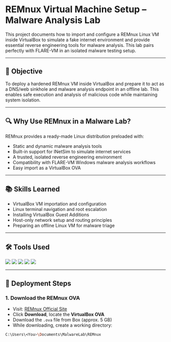 # REMnux Virtual Machine Setup – Malware Analysis Lab  
This project documents how to import and configure a REMnux Linux VM inside VirtualBox to simulate a fake internet environment and provide essential reverse engineering tools for malware analysis. This lab pairs perfectly with FLARE-VM in an isolated malware testing setup.

---

## 🎯 Objective  
To deploy a hardened REMnux VM inside VirtualBox and prepare it to act as a DNS/web sinkhole and malware analysis endpoint in an offline lab. This enables safe execution and analysis of malicious code while maintaining system isolation.

---

## 🔍 Why Use REMnux in a Malware Lab?  
REMnux provides a ready-made Linux distribution preloaded with:
- Static and dynamic malware analysis tools  
- Built-in support for INetSim to simulate internet services  
- A trusted, isolated reverse engineering environment  
- Compatibility with FLARE-VM Windows malware analysis workflows  
- Easy import as a VirtualBox OVA

---

## 📚 Skills Learned  
- VirtualBox VM importation and configuration  
- Linux terminal navigation and root escalation  
- Installing VirtualBox Guest Additions  
- Host-only network setup and routing principles  
- Preparing an offline Linux VM for malware triage  

---

## 🛠️ Tools Used  
<div>
  <img src="https://img.shields.io/badge/-VirtualBox-183A61?style=for-the-badge&logo=VirtualBox&logoColor=white"/>
  <img src="https://img.shields.io/badge/-REMnux-cc0000?style=for-the-badge"/>
  <img src="https://img.shields.io/badge/-INetSim-darkblue?style=for-the-badge"/>
  <img src="https://img.shields.io/badge/-Ubuntu-E95420?style=for-the-badge&logo=Ubuntu&logoColor=white"/>
  <img src="https://img.shields.io/badge/-Linux Terminal-black?style=for-the-badge"/>
</div>

---

## 📝 Deployment Steps  

### 1. Download the REMnux OVA  
- Visit: [REMnux Official Site](https://remnux.org)  
- Click **Download**, locate the **VirtualBox OVA**  
- Download the `.ova` file from Box (approx. 5 GB)  
- While downloading, create a working directory:
```bash
C:\Users\<You>\Documents\MalwareLab\REMnux


